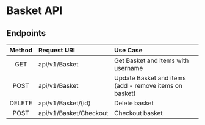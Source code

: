 ﻿# Basket API

## Endpoints

| Method | Request URI            | Use Case                                               |
| :----: | :--------------------- | :----------------------------------------------------- |
|  GET   | api/v1/Basket          | Get Basket and items with username                     |
|  POST  | api/v1/Basket          | Update Basket and items (add - remove items on basket) |
| DELETE | api/v1/Basket/{id}     | Delete basket                                          |
|  POST  | api/v1/Basket/Checkout | Checkout basket                                        |